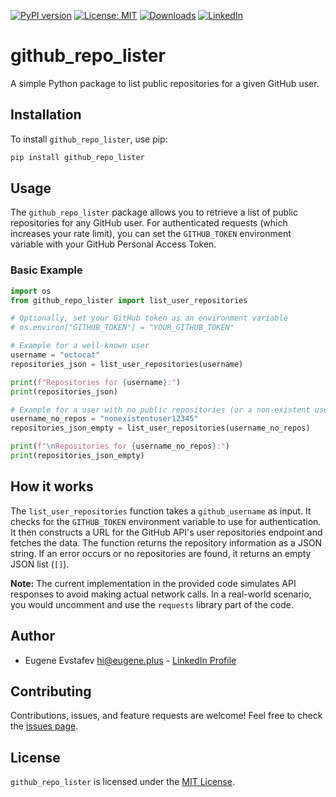 [![PyPI version](https://badge.fury.io/py/github_repo_lister.svg)](https://badge.fury.io/py/github_repo_lister)
[![License: MIT](https://img.shields.io/badge/License-MIT-green.svg)](https://opensource.org/licenses/MIT)
[![Downloads](https://static.pepy.tech/badge/github_repo_lister)](https://pepy.tech/project/github_repo_lister)
[![LinkedIn](https://img.shields.io/badge/LinkedIn-blue)](https://www.linkedin.com/in/eugene-evstafev-716669181/)

# github_repo_lister

A simple Python package to list public repositories for a given GitHub user.

## Installation

To install `github_repo_lister`, use pip:

```bash
pip install github_repo_lister
```

## Usage

The `github_repo_lister` package allows you to retrieve a list of public repositories for any GitHub user. For authenticated requests (which increases your rate limit), you can set the `GITHUB_TOKEN` environment variable with your GitHub Personal Access Token.

### Basic Example

```python
import os
from github_repo_lister import list_user_repositories

# Optionally, set your GitHub token as an environment variable
# os.environ["GITHUB_TOKEN"] = "YOUR_GITHUB_TOKEN"

# Example for a well-known user
username = "octocat"
repositories_json = list_user_repositories(username)

print(f"Repositories for {username}:")
print(repositories_json)

# Example for a user with no public repositories (or a non-existent user)
username_no_repos = "nonexistentuser12345"
repositories_json_empty = list_user_repositories(username_no_repos)

print(f"\nRepositories for {username_no_repos}:")
print(repositories_json_empty)
```

## How it works

The `list_user_repositories` function takes a `github_username` as input. It checks for the `GITHUB_TOKEN` environment variable to use for authentication. It then constructs a URL for the GitHub API's user repositories endpoint and fetches the data. The function returns the repository information as a JSON string. If an error occurs or no repositories are found, it returns an empty JSON list (`[]`).

**Note:** The current implementation in the provided code simulates API responses to avoid making actual network calls. In a real-world scenario, you would uncomment and use the `requests` library part of the code.

## Author

*   Eugene Evstafev <hi@eugene.plus> - [LinkedIn Profile](https://www.linkedin.com/in/eugene-evstafev-716669181/)

## Contributing

Contributions, issues, and feature requests are welcome! Feel free to check the [issues page](https://github.com/chigwell/github_repo_lister/issues).

## License

`github_repo_lister` is licensed under the [MIT License](https://choosealicense.com/licenses/mit/).